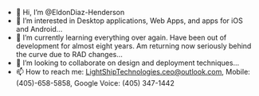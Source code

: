 - 👋 Hi, I’m @EldonDiaz-Henderson
- 👀 I’m interested in Desktop applications, Web Apps, and apps for iOS and Android...
- 🌱 I’m currently learning everything over again. Have been out of development for almost eight years. Am returning now seriously behind the curve due to RAD changes...
- 💞️ I’m looking to collaborate on design and deployment techniques...
- 📫 How to reach me: LightShipTechnologies.ceo@outlook.com, Mobile: (405)-658-5858, Google Voice: ‪(405) 347-1442‬

<!---
EldonDiaz-Henderson/EldonDiaz-Henderson is a ✨ special ✨ repository because its `README.md` (this file) appears on your GitHub profile.
You can click the Preview link to take a look at your changes.
--->
